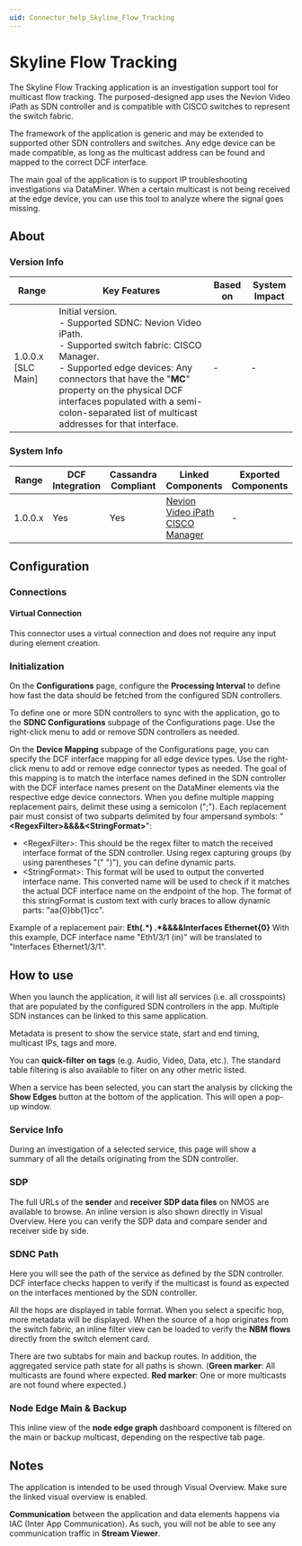 ```yaml
---
uid: Connector_help_Skyline_Flow_Tracking
---
```


# Skyline Flow Tracking

The Skyline Flow Tracking application is an investigation support tool for multicast flow tracking. The purposed-designed app uses the Nevion Video iPath as SDN controller and is compatible with CISCO switches to represent the switch fabric.

The framework of the application is generic and may be extended to supported other SDN controllers and switches. Any edge device can be made compatible, as long as the multicast address can be found and mapped to the correct DCF interface.

The main goal of the application is to support IP troubleshooting investigations via DataMiner. When a certain multicast is not being received at the edge device, you can use this tool to analyze where the signal goes missing.

## About

### Version Info

| **Range**            | **Key Features**                                                                                                                                                                                                                                                                               | **Based on** | **System Impact** |
|----------------------|------------------------------------------------------------------------------------------------------------------------------------------------------------------------------------------------------------------------------------------------------------------------------------------------|--------------|-------------------|
| 1.0.0.x \[SLC Main\] | Initial version.<br>- Supported SDNC: Nevion Video iPath.<br>- Supported switch fabric: CISCO Manager.<br>- Supported edge devices: Any connectors that have the "**MC**" property on the physical DCF interfaces populated with a semi-colon-separated list of multicast addresses for that interface. | \-           | \-                |

### System Info

| **Range** | **DCF Integration** | **Cassandra Compliant** | **Linked Components**                                                                                                 | **Exported Components** |
|-----------|---------------------|-------------------------|-----------------------------------------------------------------------------------------------------------------------|-------------------------|
| 1.0.0.x   | Yes                 | Yes                     | [Nevion Video iPath](xref:Connector_help_Nevion_Video_iPath)<br>[CISCO Manager](xref:Connector_help_CISCO_Manager) | \-                      |

## Configuration

### Connections

#### Virtual Connection

This connector uses a virtual connection and does not require any input during element creation.

### Initialization

On the **Configurations** page, configure the **Processing Interval** to define how fast the data should be fetched from the configured SDN controllers.

To define one or more SDN controllers to sync with the application, go to the **SDNC Configurations** subpage of the Configurations page. Use the right-click menu to add or remove SDN controllers as needed.

On the **Device Mapping** subpage of the Configurations page, you can specify the DCF interface mapping for all edge device types. Use the right-click menu to add or remove edge connector types as needed. The goal of this mapping is to match the interface names defined in the SDN controller with the DCF interface names present on the DataMiner elements via the respective edge device connectors. When you define multiple mapping replacement pairs, delimit these using a semicolon (";"). Each replacement pair must consist of two subparts delimited by four ampersand symbols: "**\<RegexFilter\>&&&&\<StringFormat\>**":

- \<RegexFilter\>: This should be the regex filter to match the received interface format of the SDN controller. Using regex capturing groups (by using parentheses "(" ")"), you can define dynamic parts.
- \<StringFormat\>: This format will be used to output the converted interface name. This converted name will be used to check if it matches the actual DCF interface name on the endpoint of the hop. The format of this stringFormat is custom text with curly braces to allow dynamic parts: "aa{0}bb{1}cc".

Example of a replacement pair: **Eth(.\*) .\*&&&&Interfaces Ethernet{0}**
With this example, DCF interface name "Eth1/3/1 (in)" will be translated to "Interfaces Ethernet1/3/1".

## How to use

When you launch the application, it will list all services (i.e. all crosspoints) that are populated by the configured SDN controllers in the app. Multiple SDN instances can be linked to this same application.

Metadata is present to show the service state, start and end timing, multicast IPs, tags and more.

You can **quick-filter** **on** **tags** (e.g. Audio, Video, Data, etc.). The standard table filtering is also available to filter on any other metric listed.

When a service has been selected, you can start the analysis by clicking the **Show Edges** button at the bottom of the application. This will open a pop-up window.

### Service Info

During an investigation of a selected service, this page will show a summary of all the details originating from the SDN controller.

### SDP

The full URLs of the **sender** and **receiver SDP data files** on NMOS are available to browse. An inline version is also shown directly in Visual Overview. Here you can verify the SDP data and compare sender and receiver side by side.

### SDNC Path

Here you will see the path of the service as defined by the SDN controller. DCF interface checks happen to verify if the multicast is found as expected on the interfaces mentioned by the SDN controller.

All the hops are displayed in table format. When you select a specific hop, more metadata will be displayed. When the source of a hop originates from the switch fabric, an inline filter view can be loaded to verify the **NBM flows** directly from the switch element card.

There are two subtabs for main and backup routes. In addition, the aggregated service path state for all paths is shown. (**Green marker**: All multicasts are found where expected. **Red marker**: One or more multicasts are not found where expected.)

### Node Edge Main & Backup

This inline view of the **node edge graph** dashboard component is filtered on the main or backup multicast, depending on the respective tab page.

## Notes

The application is intended to be used through Visual Overview. Make sure the linked visual overview is enabled.

**Communication** between the application and data elements happens via IAC (Inter App Communication). As such, you will not be able to see any communication traffic in **Stream Viewer**.
